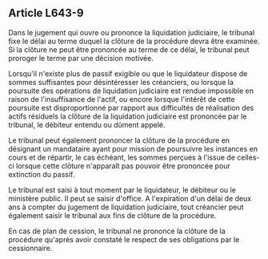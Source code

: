 Article L643-9
----
Dans le jugement qui ouvre ou prononce la liquidation judiciaire, le tribunal
fixe le délai au terme duquel la clôture de la procédure devra être examinée. Si
la clôture ne peut être prononcée au terme de ce délai, le tribunal peut
proroger le terme par une décision motivée.

Lorsqu'il n'existe plus de passif exigible ou que le liquidateur dispose de
sommes suffisantes pour désintéresser les créanciers, ou lorsque la poursuite
des opérations de liquidation judiciaire est rendue impossible en raison de
l'insuffisance de l'actif, ou encore lorsque l'intérêt de cette poursuite est
disproportionné par rapport aux difficultés de réalisation des actifs résiduels
la clôture de la liquidation judiciaire est prononcée par le tribunal, le
débiteur entendu ou dûment appelé.

Le tribunal peut également prononcer la clôture de la procédure en désignant un
mandataire ayant pour mission de poursuivre les instances en cours et de
répartir, le cas échéant, les sommes perçues à l'issue de celles-ci lorsque
cette clôture n'apparaît pas pouvoir être prononcée pour extinction du passif.

Le tribunal est saisi à tout moment par le liquidateur, le débiteur ou le
ministère public. Il peut se saisir d'office. A l'expiration d'un délai de deux
ans à compter du jugement de liquidation judiciaire, tout créancier peut
également saisir le tribunal aux fins de clôture de la procédure.

En cas de plan de cession, le tribunal ne prononce la clôture de la procédure
qu'après avoir constaté le respect de ses obligations par le cessionnaire.
